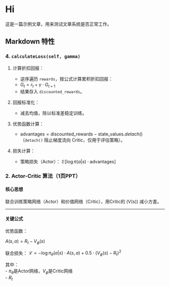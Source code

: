 
# Hi

这是一篇示例文章，用来测试文章系统是否正常工作。

## Markdown 特性

### 4. `calculateLoss(self, gamma)`

1. 计算折扣回报：
   - 逆序遍历 `rewards`，按公式计算累积折扣回报：
   - $G_t = r_t + \gamma \cdot G_{t+1}$
   - 结果存入 `discounted_rewards`。
2. 回报标准化：
   - 减去均值，除以标准差稳定训练。
3. 优势函数计算：
   - $\text{advantages} = \text{discounted\_rewards} - \text{state\_values}.detach()$
        （`detach()` 阻止梯度流向 Critic，仅用于评估策略）。

4. 损失计算：
    - 策略损失（Actor）：
        $\mathbb{E}[\log \pi(a|s) \cdot \text{advantages}]$

### **2. Actor-Critic 算法（1页PPT）**  

#### **核心思想**  

联合训练策略网络（Actor）和价值网络（Critic），用Critic的 \(V(s)\) 减小方差。

---

#### **关键公式**  

优势函数：

$A(s,a) = R_t - V_\phi(s)$

联合损失：
$\mathcal{L} = -\log \pi_\theta(a|s) \cdot A(s,a) + 0.5 \cdot (V_\phi(s) - R_t)^2$

其中：  
    - $\pi_\theta$是Actor网络，$V_\phi$是Critic网络  
    - $R_t$
